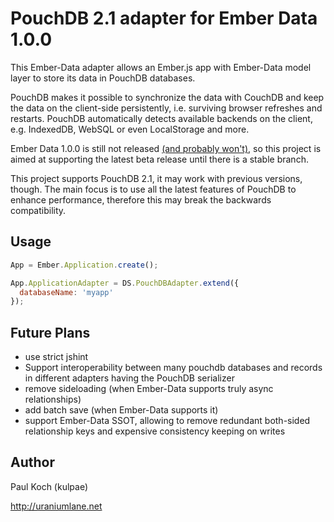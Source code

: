 
PouchDB 2.1 adapter for Ember Data 1.0.0
========================================

This Ember-Data adapter allows an Ember.js app with Ember-Data model
layer to store its data in PouchDB databases.

PouchDB makes it possible to synchronize the data with CouchDB and 
keep the data on the client-side persistently, i.e. surviving browser refreshes
and restarts. PouchDB automatically detects available backends on the client, e.g.
IndexedDB, WebSQL or even LocalStorage and more.


Ember Data 1.0.0 is still not released [(and probably won't)](http://emberjs.com/blog/2014/03/18/the-road-to-ember-data-1-0.html),
so this project is aimed at supporting the latest beta release until
there is a stable branch.

This project supports PouchDB 2.1, it may work with previous versions, though.
The main focus is to use all the latest features of PouchDB to enhance performance,
therefore this may break the backwards compatibility.

Usage
-----

```javascript
App = Ember.Application.create();

App.ApplicationAdapter = DS.PouchDBAdapter.extend({
  databaseName: 'myapp'
});
```

Future Plans
------------

* use strict jshint
* Support interoperability between many pouchdb databases and
  records in different adapters having the PouchDB serializer
* remove sideloading (when Ember-Data supports truly async relationships)
* add batch save (when Ember-Data supports it)
* support Ember-Data SSOT, allowing to remove redundant both-sided relationship keys 
  and expensive consistency keeping on writes

Author
------

Paul Koch (kulpae)

http://uraniumlane.net





